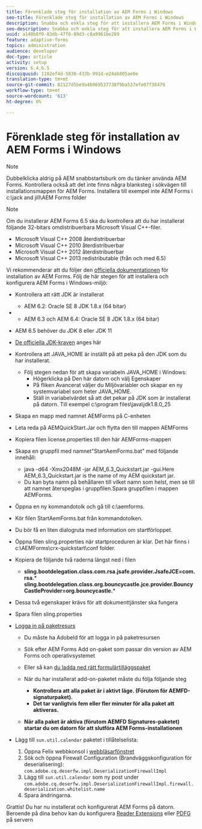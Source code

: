 ```yaml
---
title: Förenklade steg för installation av AEM Forms i Windows
seo-title: Förenklade steg för installation av AEM Forms i Windows
description: Snabba och enkla steg för att installera AEM Forms i Windows
seo-description: Snabba och enkla steg för att installera AEM Forms i Windows
uuid: a148b8f0-83db-47f6-89d3-c8a9961be289
feature: adaptive-forms
topics: administration
audience: developer
doc-type: article
activity: setup
version: 6.4,6.5
discoiquuid: 1182ef4d-5838-433b-991d-e24ab805ae0e
translation-type: tm+mt
source-git-commit: 82127d5be9a4b969537738f9ba537efe07f38479
workflow-type: tm+mt
source-wordcount: '613'
ht-degree: 0%

---
```


# Förenklade steg för installation av AEM Forms i Windows

>[!NOTE]
>Dubbelklicka aldrig på AEM snabbstartsburk om du tänker använda AEM Forms.
>Kontrollera också att det inte finns några blanksteg i sökvägen till installationsmappen för AEM Forms.
>Installera till exempel inte AEM Forms i c:\jack and jill\AEM Forms folder

>[!NOTE]
Om du installerar AEM Forms 6.5 ska du kontrollera att du har installerat följande 32-bitars omdistribuerbara Microsoft Visual C++-filer.

* Microsoft Visual C++ 2008 återdistribuerbar
* Microsoft Visual C++ 2010 återdistribuerbar
* Microsoft Visual C++ 2012 återdistribuerbar
* Microsoft Visual C++ 2013 redistributable (från och med 6.5)

Vi rekommenderar att du följer den [officiella dokumentationen](https://helpx.adobe.com/experience-manager/6-3/forms/using/installing-configuring-aem-forms-osgi.html) för installation av AEM Forms. Följ de här stegen för att installera och konfigurera AEM Forms i Windows-miljö:

* Kontrollera att rätt JDK är installerat
   * AEM 6.2: Oracle SE 8 JDK 1.8.x (64 bitar)
* 
   * AEM 6.3 och AEM 6.4: Oracle SE 8 JDK 1.8.x (64 bitar)
* AEM 6.5 behöver du JDK 8 eller JDK 11
* [De officiella JDK-kraven](https://helpx.adobe.com/experience-manager/6-3/sites/deploying/using/technical-requirements.html) anges här
* Kontrollera att JAVA_HOME är inställt på att peka på den JDK som du har installerat.
   * Följ stegen nedan för att skapa variabeln JAVA_HOME i Windows:
      * Högerklicka på Den här datorn och välj Egenskaper
      * På fliken Avancerat väljer du Miljövariabler och skapar en ny systemvariabel som heter JAVA_HOME.
      * Ställ in variabelvärdet så att det pekar på JDK som är installerat på datorn. Till exempel c:\program files\java\jdk1.8.0_25

* Skapa en mapp med namnet AEMForms på C-enheten
* Leta reda på AEMQuickStart.Jar och flytta den till mappen AEMForms
* Kopiera filen license.properties till den här AEMForms-mappen
* Skapa en gruppfil med namnet&quot;StartAemForms.bat&quot; med följande innehåll:
   * java -d64 -Xmx2048M -jar AEM_6.3_Quickstart.jar -gui.Here AEM_6.3_Quickstart.jar is the name of my AEM quickstart jar.
   * Du kan byta namn på behållaren till vilket namn som helst, men se till att namnet återspeglas i gruppfilen.Spara gruppfilen i mappen AEMForms.

* Öppna en ny kommandotolk och gå till c:\aemforms.

* Kör filen StartAemForms.bat från kommandotolken.

* Du bör få en liten dialogruta med information om startförloppet.

* Öppna filen sling.properties när startproceduren är klar. Det här finns i c:\AEMForms\crx-quickstart\conf folder.

* Kopiera de följande två raderna längst ned i filen
   * **sling.bootdelegation.class.com.rsa.jsafe.provider.JsafeJCE=com.rsa.*** **sling.bootdelegation.class.org.bouncycastle.jce.provider.BouncyCastleProvider=org.bouncycastle.***
* Dessa två egenskaper krävs för att dokumenttjänster ska fungera
* Spara filen sling.properties

* [Logga in på paketresurs](http://localhost:4502/crx/packageshare/login.html)

   * Du måste ha AdobeId för att logga in på paketresursen
   * Sök efter AEM Forms Add on-paket som passar din version av AEM Forms och operativsystemet
   * Eller så kan [du ladda ned rätt formulärtilläggspaket](https://helpx.adobe.com/aem-forms/kb/aem-forms-releases.html)
   * När du har installerat add-on-paketet måste du följa följande steg

      * **Kontrollera att alla paket är i aktivt läge. (Förutom för AEMFD-signaturpaket).**
      * **Det tar vanligtvis fem eller fler minuter för alla paket att aktiveras.**
   * **När alla paket är aktiva (förutom AEMFD Signatures-paketet) startar du om datorn för att slutföra AEM Forms-installationen**


* Lägg till `sun.util.calendar` paketet i tillåtelselista:

   1. Öppna Felix webbkonsol i [webbläsarfönstret](http://localhost:4502/system/console/configMgr)
   2. Sök och öppna Firewall Configuration (Brandväggskonfiguration för deserialisering): `com.adobe.cq.deserfw.impl.DeserializationFirewallImpl`
   3. Lägg till `sun.util.calendar` som ny post under `com.adobe.cq.deserfw.impl.DeserializationFirewallImpl.firewall.deserialization.whitelist.name`
   4. Spara ändringarna.

Grattis! Du har nu installerat och konfigurerat AEM Forms på datorn.
Beroende på dina behov kan du konfigurera [Reader Extensions](https://helpx.adobe.com/experience-manager/6-3/forms/using/configuring-document-services.html) eller [ PDFG](https://helpx.adobe.com/experience-manager/6-3/forms/using/install-configure-pdf-generator.html) på servern
